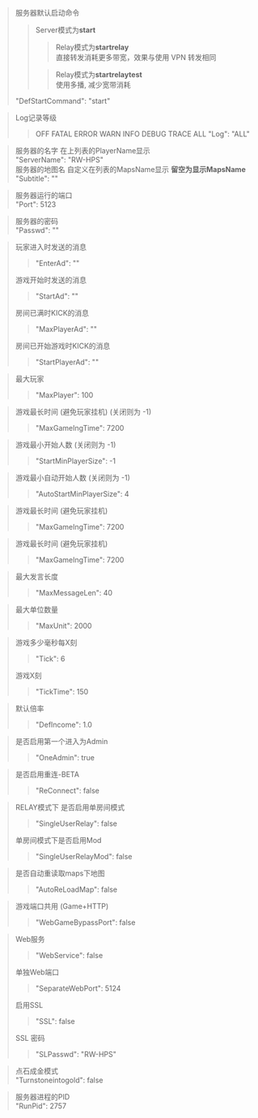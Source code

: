 > 服务器默认启动命令
>> Server模式为**start**
>>> Relay模式为**startrelay**  
> > > 直接转发消耗更多带宽，效果与使用 VPN 转发相同
>>
>>> Relay模式为**startrelaytest**  
> > > 使用多播, 减少宽带消耗
>
> "DefStartCommand": "start"

> Log记录等级
>> OFF FATAL ERROR WARN INFO DEBUG TRACE ALL
> "Log": "ALL"

> 服务器的名字 在上列表的PlayerName显示  
"ServerName": "RW-HPS"  
> 服务器的地图名 自定义在列表的MapsName显示 **留空为显示MapsName**  
"Subtitle": ""

> 服务器运行的端口  
> "Port": 5123

> 服务器的密码  
> "Passwd": ""

> 玩家进入时发送的消息
>> "EnterAd": ""
>
> 游戏开始时发送的消息
>> "StartAd": ""
>
> 房间已满时KICK的消息
>> "MaxPlayerAd": ""
>
> 房间已开始游戏时KICK的消息
>> "StartPlayerAd": ""

> 最大玩家
>> "MaxPlayer": 100

> 游戏最长时间 (避免玩家挂机) (关闭则为 -1)
>> "MaxGameIngTime": 7200

> 游戏最小开始人数 (关闭则为 -1)
>> "StartMinPlayerSize": -1

> 游戏最小自动开始人数 (关闭则为 -1)
>> "AutoStartMinPlayerSize": 4

> 游戏最长时间 (避免玩家挂机)
>> "MaxGameIngTime": 7200

> 游戏最长时间 (避免玩家挂机)
>> "MaxGameIngTime": 7200

> 最大发言长度
>> "MaxMessageLen": 40

> 最大单位数量
>> "MaxUnit": 2000

> 游戏多少毫秒每X刻
>> "Tick": 6
>
> 游戏X刻
>> "TickTime": 150

> 默认倍率
>> "DefIncome": 1.0

> 是否启用第一个进入为Admin
>> "OneAdmin": true

> 是否启用重连-BETA
>> "ReConnect": false

> RELAY模式下 是否启用单房间模式
>> "SingleUserRelay": false
>
> 单房间模式下是否启用Mod
>> "SingleUserRelayMod": false

> 是否自动重读取maps下地图
>> "AutoReLoadMap": false

> 游戏端口共用 (Game+HTTP)
>> "WebGameBypassPort": false

> Web服务
>> "WebService": false
>
> 单独Web端口
>> "SeparateWebPort": 5124
>
> 启用SSL
>> "SSL": false
>
> SSL 密码
>> "SLPasswd": "RW-HPS"

> 点石成金模式  
> "Turnstoneintogold": false

> 服务器进程的PID  
"RunPid": 2757





